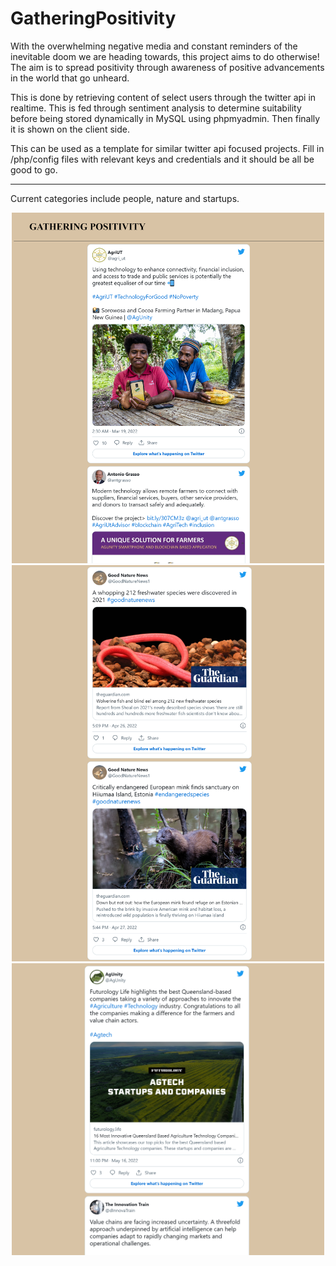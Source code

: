 # GatheringPositivity

With the overwhelming negative media and constant reminders of the inevitable doom we are heading towards, this project aims to do otherwise!
The aim is to spread positivity through awareness of positive advancements in the world that go unheard.

This is done by retrieving content of select users through the twitter api in realtime. This is fed through sentiment analysis to determine suitability before being stored dynamically in MySQL using phpmyadmin. Then finally it is shown on the client side.


This can be used as a template for similar twitter api focused projects. Fill in /php/config files with relevant keys and credentials and it should be all be good to go.

---

Current categories include people, nature and startups.

<p align="center">
  <img src="/exampleImages/example1.png" alt="drawing" width="500"/>
  <img src="/exampleImages/example2.png" alt="drawing" width="500"/>
  <img src="/exampleImages/example3.png" alt="drawing" width="500"/>
</p>